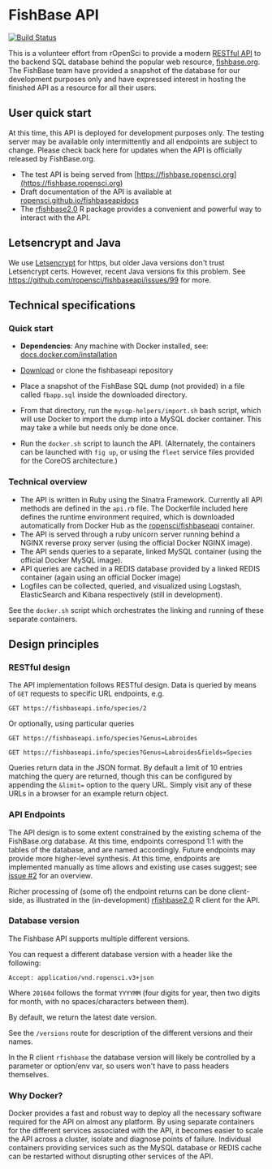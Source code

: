 FishBase API
============

[![Build Status](https://travis-ci.org/ropensci/fishbaseapi.svg)](https://travis-ci.org/ropensci/fishbaseapi)

This is a volunteer effort from rOpenSci to provide a modern [RESTful API](http://en.wikipedia.org/wiki/Representational_state_transfer) to the backend SQL database behind the popular web resource, [fishbase.org](http://fishbase.org). The FishBase team have provided a snapshot of the database for our development purposes only and have expressed interest in hosting the finished API as a resource for all their users.

User quick start
----------------

At this time, this API is deployed for development purposes only.  The testing server may be available only intermittently and all endpoints are subject to change. Please check back here for updates when the API is officially released by FishBase.org.

- The test API is being served from [https://fishbase.ropensci.org](https://fishbase.ropensci.org)
- Draft documentation of the API is available at [ropensci.github.io/fishbaseapidocs](http://ropensci.github.io/fishbaseapidocs)
- The [rfishbase2.0](https://github.com/ropensci/rfishbase/tree/rfishbase2.0) R package provides a convenient and powerful way to interact with the API.

Letsencrypt and Java
-----------
We use [Letsencrypt](https://letsencrypt.org/) for https, but older Java versions don't trust Letsencrypt certs. However, recent Java versions fix this problem. See <https://github.com/ropensci/fishbaseapi/issues/99> for more.

Technical specifications
------------------------

### Quick start

- **Dependencies**: Any machine with Docker installed, see: [docs.docker.com/installation](http://docs.docker.com/installation)
- [Download](https://github.com/ropensci/fishbaseapi/archive/master.zip) or clone the fishbaseapi repository
- Place a snapshot of the FishBase SQL dump (not provided) in a file called `fbapp.sql` inside the downloaded directory.

- From that directory, run the `mysqp-helpers/import.sh` bash script, which will use Docker to import the dump into a MySQL docker container. This may take a while but needs only be done once.
- Run the `docker.sh` script to launch the API.  (Alternately, the containers can be launched with `fig up`, or using the `fleet` service files provided for the CoreOS architecture.)

### Technical overview

- The API is written in Ruby using the Sinatra Framework. Currently all API methods are defined in the `api.rb` file. The Dockerfile included here defines the runtime environment required, which is downloaded automatically from Docker Hub as the [ropensci/fishbaseapi](https://registry.hub.docker.com/u/ropensci/fishbaseapi/) container.
- The API is served through a ruby unicorn server running behind a NGINX reverse proxy server (using the official Docker NGINX image).
- The API sends queries to a separate, linked MySQL container (using the official Docker MySQL image).
- API queries are cached in a REDIS database provided by a linked REDIS container (again using an official Docker image)
- Logfiles can be collected, queried, and visualized using Logstash, ElasticSearch and Kibana respectively (still in development).

See the `docker.sh` script which orchestrates the linking and running of these separate containers.

Design principles
-----------------

### RESTful design

The API implementation follows RESTful design.  Data is queried by means of `GET` requests to specific URL endpoints, e.g.

```
GET https://fishbaseapi.info/species/2
```

Or optionally, using particular queries

```
GET https://fishbaseapi.info/species?Genus=Labroides
```

```
GET https://fishbaseapi.info/species?Genus=Labroides&fields=Species
```

Queries return data in the JSON format. By default a limit of 10 entries matching the query are returned, though this can be configured by appending the `&limit=` option to the query URL. Simply visit any of these URLs in a browser for an example return object.


### API Endpoints

The API design is to some extent constrained by the existing schema of the FishBase.org database.  At this time, endpoints correspond 1:1 with the tables of the database, and are named accordingly.  Future endpoints may provide more higher-level synthesis.  At this time, endpoints are implemented manually as time allows and existing use cases suggest; see [issue #2](https://github.com/ropensci/fishbaseapi/issues/2#issuecomment-73113433) for an overview.

Richer processing of (some of) the endpoint returns can be done client-side, as illustrated in the (in-development) [rfishbase2.0](https://github.com/ropensci/rfishbase/tree/rfishbase2.0) R client for the API.

### Database version

The Fishbase API supports multiple different versions.

You can request a different database version with a header like the following:

```
Accept: application/vnd.ropensci.v3+json
```

Where `201604` follows the format `YYYYMM` (four digits for year, then two digits for month, with no spaces/characters between them).

By default, we return the latest date version.

See the `/versions` route for description of the different versions and their names.

In the R client `rfishbase` the database version will likely be controlled by a parameter or option/env var, so users won't have to pass headers themselves.

### Why Docker?

Docker provides a fast and robust way to deploy all the necessary software required for the API on almost any platform. By using separate containers for the different services associated with the API, it becomes easier to scale the API across a cluster, isolate and diagnose points of failure. Individual containers providing services such as the MySQL database or REDIS cache can be restarted without disrupting other services of the API.






